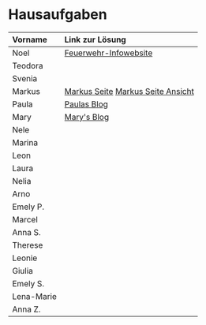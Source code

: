 # Hausaufgaben

| Vorname    | Link zur Lösung |
| :--------- | :-------------- |
| Noel       | [Feuerwehr-Infowebsite](https://noel-backhaus.github.io/Feuerwehr-Infowebsite.github.io/)                |
| Teodora    |                 |
| Svenia     |                 |
| Markus     |  [Markus Seite](https://github.com/Markus-06/Markus-06.github.io) [Markus Seite Ansicht](https://markus-06.vercel.app/)                  |
| Paula      |   [Paulas Blog](https://paulasblog.de)              |
| Mary       | [Mary's Blog](https://github.com/maryy106/HTML-Hausaufgabe.git)                |
| Nele       |                 |
| Marina     |                 |
| Leon       |                 |
| Laura      |                 |
| Nelia      |                 |
| Arno       |                 |
| Emely P.   |                 |
| Marcel     |                 |
| Anna S.    |                 |
| Therese    |                 |
| Leonie     |                 |
| Giulia     |                 |
| Emely S.   |                 |
| Lena-Marie |                 |
| Anna Z.    |                 |

